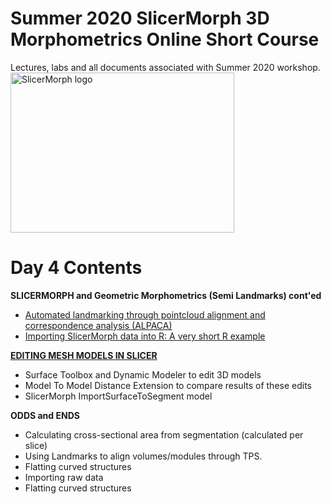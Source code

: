 # Summer 2020 SlicerMorph 3D Morphometrics Online Short Course 
Lectures, labs and all documents associated with Summer 2020 workshop.
<img alt="SlicerMorph logo" width="358" height="256" src="https://github.com/SlicerMorph/SlicerMorph.github.io/blob/master/SlicerMorph_Logos/SlicerMorph_Final_Logos-V2.jpg">

# Day 4 Contents

**SLICERMORPH and Geometric Morphometrics (Semi Landmarks) cont'ed**
* [Automated landmarking through pointcloud alignment and correspondence analysis (ALPACA)](https://github.com/SlicerMorph/S_2020/blob/master/Lab_ALPACA/README.md)
* [Importing SlicerMorph data into R: A very short R example](https://github.com/SlicerMorph/S_2020/blob/master/Day_4/R/R.md)

[**EDITING MESH MODELS IN SLICER**](https://github.com/SlicerMorph/S_2020/blob/master/Day_4/Surface_Toolbox/Mesh_edits.md)
*	Surface Toolbox and Dynamic Modeler to edit 3D models 
* Model To Model Distance Extension to compare results of these edits
* SlicerMorph ImportSurfaceToSegment model


**ODDS and ENDS**
* Calculating cross-sectional area from segmentation (calculated per slice)
* Using Landmarks to align volumes/modules through TPS.
*	Flatting curved structures 
*	Importing raw data
* Flatting curved structures 






